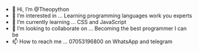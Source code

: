- 👋 Hi, I’m @Theopython
- 👀 I’m interested in ... Learning programming languages work you experts
- 🌱 I’m currently learning ... CSS and JavaScript
- 💞️ I’m looking to collaborate on ... Becoming the best programmer I can be
- 📫 How to reach me ... 07053196800 on WhatsApp and telegram

<!---
Theopython/Theopython is a ✨ special ✨ repository because its `README.md` (this file) appears on your GitHub profile.
You can click the Preview link to take a look at your changes.
--->

